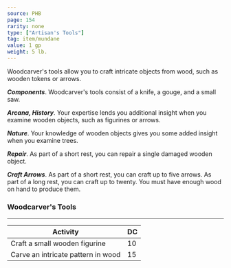 ```yaml
---
source: PHB
page: 154
rarity: none
type: ["Artisan's Tools"]
tag: item/mundane
value: 1 gp
weight: 5 lb.
---
```


Woodcarver's tools allow you to craft intricate objects from wood, such as wooden tokens or arrows.

**_Components_**. Woodcarver's tools consist of a knife, a gouge, and a small saw.

**_Arcana, History_**. Your expertise lends you additional insight when you examine wooden objects, such as figurines or arrows.

**_Nature_**. Your knowledge of wooden objects gives you some added insight when you examine trees.

**_Repair_**. As part of a short rest, you can repair a single damaged wooden object.

**_Craft Arrows_**. As part of a short rest, you can craft up to five arrows. As part of a long rest, you can craft up to twenty. You must have enough wood on hand to produce them.

### Woodcarver's Tools
---
|Activity|DC|
|-----------|---|
|Craft a small wooden figurine|10|
|Carve an intricate pattern in wood|15|

